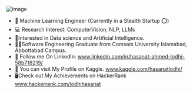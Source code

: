 ![image](https://user-images.githubusercontent.com/55047887/218684580-05041ac8-8cb1-4f77-a822-4568d529642d.png)

- 🤖 Machine Learning Engineer (Currently in a Stealth Startup ⭕)
- 💻 Research Interest:  ComputerVision,  NLP, LLMs
- 🧠Interested in Data science and Artificial Intelligence.
- 👩‍💻Software Engineering Graduate from Comsats University Islamabad, Abbottabad Campus.
- 🔗 Follow me On LinkedIn: www.linkedin.com/in/hasanat-ahmed-lodhi-58b718219/
- 👀 You can visit My Profile on Kaggle. www.kaggle.com/hasanatlodhi/ 
- 🖥️Check out My Achievements on HackerRank www.hackerrank.com/lodhihasanat

